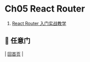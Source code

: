 # Ch05 React Router

1. [React Router 入门实战教学](react-router-introduction.md)

## :door: 任意门
| [回首页](../summary.html) |